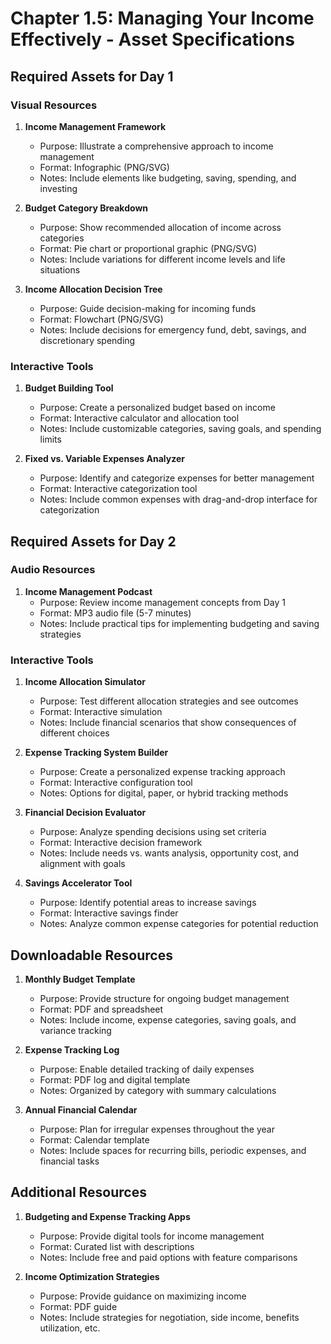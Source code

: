 # Chapter 1.5: Managing Your Income Effectively - Asset Specifications

## Required Assets for Day 1

### Visual Resources
1. **Income Management Framework**
   - Purpose: Illustrate a comprehensive approach to income management
   - Format: Infographic (PNG/SVG)
   - Notes: Include elements like budgeting, saving, spending, and investing

2. **Budget Category Breakdown**
   - Purpose: Show recommended allocation of income across categories
   - Format: Pie chart or proportional graphic (PNG/SVG)
   - Notes: Include variations for different income levels and life situations

3. **Income Allocation Decision Tree**
   - Purpose: Guide decision-making for incoming funds
   - Format: Flowchart (PNG/SVG)
   - Notes: Include decisions for emergency fund, debt, savings, and discretionary spending

### Interactive Tools
1. **Budget Building Tool**
   - Purpose: Create a personalized budget based on income
   - Format: Interactive calculator and allocation tool
   - Notes: Include customizable categories, saving goals, and spending limits

2. **Fixed vs. Variable Expenses Analyzer**
   - Purpose: Identify and categorize expenses for better management
   - Format: Interactive categorization tool
   - Notes: Include common expenses with drag-and-drop interface for categorization

## Required Assets for Day 2

### Audio Resources
1. **Income Management Podcast**
   - Purpose: Review income management concepts from Day 1
   - Format: MP3 audio file (5-7 minutes)
   - Notes: Include practical tips for implementing budgeting and saving strategies

### Interactive Tools
1. **Income Allocation Simulator**
   - Purpose: Test different allocation strategies and see outcomes
   - Format: Interactive simulation
   - Notes: Include financial scenarios that show consequences of different choices

2. **Expense Tracking System Builder**
   - Purpose: Create a personalized expense tracking approach
   - Format: Interactive configuration tool
   - Notes: Options for digital, paper, or hybrid tracking methods

3. **Financial Decision Evaluator**
   - Purpose: Analyze spending decisions using set criteria
   - Format: Interactive decision framework
   - Notes: Include needs vs. wants analysis, opportunity cost, and alignment with goals

4. **Savings Accelerator Tool**
   - Purpose: Identify potential areas to increase savings
   - Format: Interactive savings finder
   - Notes: Analyze common expense categories for potential reduction

## Downloadable Resources
1. **Monthly Budget Template**
   - Purpose: Provide structure for ongoing budget management
   - Format: PDF and spreadsheet
   - Notes: Include income, expense categories, saving goals, and variance tracking

2. **Expense Tracking Log**
   - Purpose: Enable detailed tracking of daily expenses
   - Format: PDF log and digital template
   - Notes: Organized by category with summary calculations

3. **Annual Financial Calendar**
   - Purpose: Plan for irregular expenses throughout the year
   - Format: Calendar template
   - Notes: Include spaces for recurring bills, periodic expenses, and financial tasks

## Additional Resources
1. **Budgeting and Expense Tracking Apps**
   - Purpose: Provide digital tools for income management
   - Format: Curated list with descriptions
   - Notes: Include free and paid options with feature comparisons

2. **Income Optimization Strategies**
   - Purpose: Provide guidance on maximizing income
   - Format: PDF guide
   - Notes: Include strategies for negotiation, side income, benefits utilization, etc.
